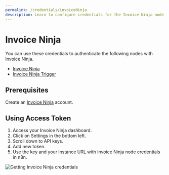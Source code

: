 ```yaml
---
permalink: /credentials/invoiceNinja
description: Learn to configure credentials for the Invoice Ninja node in n8n
---
```


# Invoice Ninja

You can use these credentials to authenticate the following nodes with Invoice Ninja.
- [Invoice Ninja](../../nodes-library/nodes/InvoiceNinja/README.md)
- [Invoice Ninja Trigger](../../nodes-library/trigger-nodes/InvoiceNinjaTrigger/README.md)

## Prerequisites

Create an [Invoice Ninja](https://www.invoiceninja.com/) account.

## Using Access Token

1. Access your Invoice Ninja dashboard.
2. Click on Settings in the bottom left.
3. Scroll down to API keys.
4. Add new token.
5. Use the key and your instance URL with Invoice Ninja node credentials in n8n.

![Getting Invoice Ninja credentials](./using-access-token.gif)
